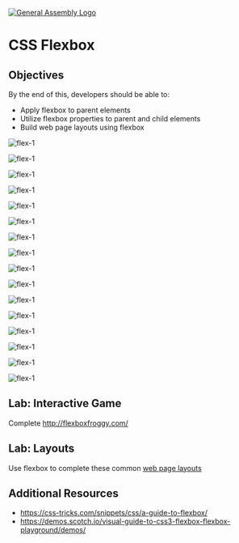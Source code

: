 [![General Assembly Logo](https://camo.githubusercontent.com/1a91b05b8f4d44b5bbfb83abac2b0996d8e26c92/687474703a2f2f692e696d6775722e636f6d2f6b6538555354712e706e67)](https://generalassemb.ly/education/web-development-immersive)

# CSS Flexbox

## Objectives

By the end of this, developers should be able to:

- Apply flexbox to parent elements
- Utilize flexbox properties to parent and child elements
- Build web page layouts using flexbox

![flex-1](slides/flex-1.png)

![flex-1](slides/flex-2.png)

![flex-1](slides/flex-2a.png)

![flex-1](slides/flex-2b.png)

![flex-1](slides/flex-3.png)

![flex-1](slides/flex-3a.png)

![flex-1](slides/flex-4.png)

![flex-1](slides/flex-4a.png)

![flex-1](slides/flex-5.png)

![flex-1](slides/flex-5a.png)

![flex-1](slides/flex-5b.png)

![flex-1](slides/flex-5c.png)

![flex-1](slides/flex-6.png)

![flex-1](slides/flex-6a.png)

![flex-1](slides/flex-6b.png)

![flex-1](slides/flex-6c.png)

## Lab:  Interactive Game

Complete http://flexboxfroggy.com/

## Lab:  Layouts

Use flexbox to complete these common [web page layouts](labs/README.md)

## Additional Resources

- https://css-tricks.com/snippets/css/a-guide-to-flexbox/
- https://demos.scotch.io/visual-guide-to-css3-flexbox-flexbox-playground/demos/
